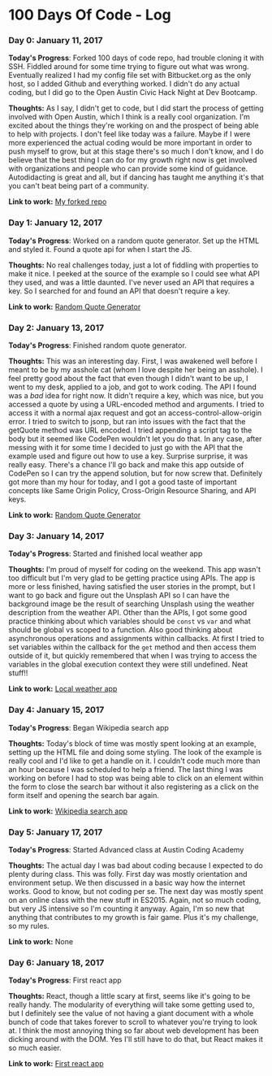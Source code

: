 # 100 Days Of Code - Log

### Day 0: January 11, 2017

**Today's Progress**: Forked 100 days of code repo, had trouble cloning it with SSH. Fiddled around for some time trying to figure out what was wrong. Eventually realized I had my config file set with Bitbucket.org as the only host, so I added Github and everything worked. I didn't do any actual coding, but I did go to the Open Austin Civic Hack Night at Dev Bootcamp.

**Thoughts:** As I say, I didn't get to code, but I did start the process of getting involved with Open Austin, which I think is a really cool organization. I'm excited about the things they're working on and the prospect of being able to help with projects. I don't feel like today was a failure. Maybe if I were more experienced the actual coding would be more important in order to push myself to grow, but at this stage there's so much I don't know, and I do believe that the best thing I can do for my growth right now is get involved with organizations and people who can provide some kind of guidance. Autodidacting is great and all, but if dancing has taught me anything it's that you can't beat being part of a community.

**Link to work:** [My forked repo](https://github.com/alexjgaw/100-days-of-code/tree/alex-gaw)

### Day 1: January 12, 2017

**Today's Progress**: Worked on a random quote generator. Set up the HTML and styled it. Found a quote api for when I start the JS.

**Thoughts:** No real challenges today, just a lot of fiddling with properties to make it nice. I peeked at the source of the example so I could see what API they used, and was a little daunted. I've never used an API that requires a key. So I searched for and found an API that doesn't require a key.

**Link to work:** [Random Quote Generator](http://codepen.io/alexjgaw/full/WxXbJX/)

### Day 2: January 13, 2017

**Today's Progress**: Finished random quote generator.

**Thoughts:** This was an interesting day. First, I was awakened well before I meant to be by my asshole cat (whom I love despite her being an asshole). I feel pretty good about the fact that even though I didn't want to be up, I went to my desk, applied to a job, and got to work coding. The API I found was a *bad* idea for right now. It didn't require a key, which was nice, but you accessed a quote by using a URL-encoded method and arguments. I tried to access it with a normal ajax request and got an access-control-allow-origin error. I tried to switch to jsonp, but ran into issues with the fact that the getQuote method was URL encoded. I tried appending a script tag to the body but it seemed like CodePen wouldn't let you do that. In any case, after messing with it for some time I decided to just go with the API that the example used and figure out how to use a key. Surprise surprise, it was really easy. There's a chance I'll go back and make this app outside of CodePen so I can try the append solution, but for now screw that. Definitely got more than my hour for today, and I got a good taste of important concepts like Same Origin Policy, Cross-Origin Resource Sharing, and API keys.

**Link to work:** [Random Quote Generator](http://codepen.io/alexjgaw/full/WxXbJX/)

### Day 3: January 14, 2017

**Today's Progress**: Started and finished local weather app

**Thoughts:** I'm proud of myself for coding on the weekend. This app wasn't too difficult but I'm very glad to be getting practice using APIs. The app is more or less finished, having satisfied the user stories in the prompt, but I want to go back and figure out the Unsplash API so I can have the background image be the result of searching Unsplash using the weather description from the weather API. Other than the APIs, I got some good practice thinking about which variables should be `const` vs `var` and what should be global vs scoped to a function. Also good thinking about asynchronous operations and assignments within callbacks. At first I tried to set variables within the callback for the `get` method and then access them outside of it, but quickly remembered that when I was trying to access the variables in the global execution context they were still undefined. Neat stuff!!

**Link to work:** [Local weather app](http://codepen.io/alexjgaw/full/rjLvqR/)

### Day 4: January 15, 2017

**Today's Progress**: Began Wikipedia search app

**Thoughts:** Today's block of time was mostly spent looking at an example, setting up the HTML file and doing some styling. The look of the example is really cool and I'd like to get a handle on it. I couldn't code much more than an hour because I was scheduled to help a friend. The last thing I was working on before I had to stop was being able to click on an element within the form to close the search bar without it also registering as a click on the form itself and opening the search bar again.

**Link to work:** [Wikipedia search app](http://codepen.io/alexjgaw/full/ygaVJZ/)

### Day 5: January 17, 2017

**Today's Progress**: Started Advanced class at Austin Coding Academy

**Thoughts:** The actual day I was bad about coding because I expected to do plenty during class. This was folly. First day was mostly orientation and environment setup. We then discussed in a basic way how the internet works. Good to know, but not coding per se. The next day was mostly spent on an online class with the new stuff in ES2015. Again, not so much coding, but very JS intensive so I'm counting it anyway. Again, I'm so new that anything that contributes to my growth is fair game. Plus it's my challenge, so my rules.

**Link to work:** None

### Day 6: January 18, 2017

**Today's Progress**: First react app

**Thoughts:** React, though a little scary at first, seems like it's going to be really handy. The modularity of everything will take some getting used to, but I definitely see the value of not having a giant document with a whole bunch of code that takes forever to scroll to whatever you're trying to look at. I think the most annoying thing so far about web development has been dicking around with the DOM. Yes I'll still have to do that, but React makes it so much easier.

**Link to work:** [First react app](https://github.com/alexjgaw/advanced-lesson-zero/commit/e64ab3970785f7024b761ff86ca0338eb5e5ac93)
